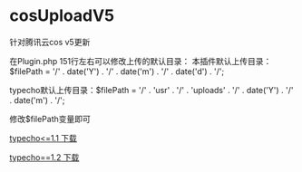 # cosUploadV5
针对腾讯云cos v5更新

在Plugin.php 151行左右可以修改上传的默认目录：
本插件默认上传目录：$filePath = '/' . date('Y') . '/' . date('m') . '/' . date('d') . '/';

typecho默认上传目录：$filePath = '/' . 'usr' . '/' . 'uploads' . '/' . date('Y') . '/' . date('m') . '/';

修改$filePath变量即可


[typecho<=1.1 下载](https://github.com/dishCheng/cosUploadV5)


[typecho==1.2 下载 ](https://github.com/dishcheng/cosUploadV5/tree/typecho_1.2)